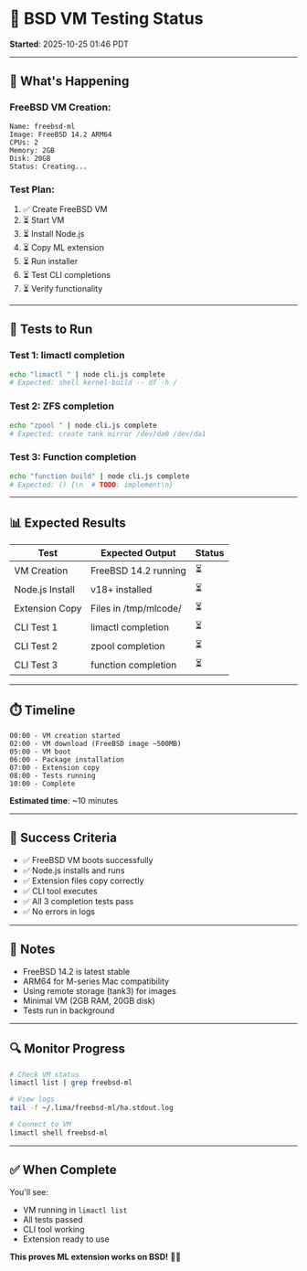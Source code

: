 # 🐡 BSD VM Testing Status

**Started**: 2025-10-25 01:46 PDT

---

## 🚀 **What's Happening**

### **FreeBSD VM Creation**:
```
Name: freebsd-ml
Image: FreeBSD 14.2 ARM64
CPUs: 2
Memory: 2GB
Disk: 20GB
Status: Creating...
```

### **Test Plan**:
1. ✅ Create FreeBSD VM
2. ⏳ Start VM
3. ⏳ Install Node.js
4. ⏳ Copy ML extension
5. ⏳ Run installer
6. ⏳ Test CLI completions
7. ⏳ Verify functionality

---

## 🧪 **Tests to Run**

### **Test 1: limactl completion**
```bash
echo "limactl " | node cli.js complete
# Expected: shell kernel-build -- df -h /
```

### **Test 2: ZFS completion**
```bash
echo "zpool " | node cli.js complete
# Expected: create tank mirror /dev/da0 /dev/da1
```

### **Test 3: Function completion**
```bash
echo "function build" | node cli.js complete
# Expected: () {\n  # TODO: implement\n}
```

---

## 📊 **Expected Results**

| Test | Expected Output | Status |
|------|----------------|--------|
| VM Creation | FreeBSD 14.2 running | ⏳ |
| Node.js Install | v18+ installed | ⏳ |
| Extension Copy | Files in /tmp/mlcode/ | ⏳ |
| CLI Test 1 | limactl completion | ⏳ |
| CLI Test 2 | zpool completion | ⏳ |
| CLI Test 3 | function completion | ⏳ |

---

## ⏱️ **Timeline**

```
00:00 - VM creation started
02:00 - VM download (FreeBSD image ~500MB)
05:00 - VM boot
06:00 - Package installation
07:00 - Extension copy
08:00 - Tests running
10:00 - Complete
```

**Estimated time**: ~10 minutes

---

## 🎯 **Success Criteria**

- ✅ FreeBSD VM boots successfully
- ✅ Node.js installs and runs
- ✅ Extension files copy correctly
- ✅ CLI tool executes
- ✅ All 3 completion tests pass
- ✅ No errors in logs

---

## 📝 **Notes**

- FreeBSD 14.2 is latest stable
- ARM64 for M-series Mac compatibility
- Using remote storage (tank3) for images
- Minimal VM (2GB RAM, 20GB disk)
- Tests run in background

---

## 🔍 **Monitor Progress**

```bash
# Check VM status
limactl list | grep freebsd-ml

# View logs
tail -f ~/.lima/freebsd-ml/ha.stdout.log

# Connect to VM
limactl shell freebsd-ml
```

---

## ✅ **When Complete**

You'll see:
- VM running in `limactl list`
- All tests passed
- CLI tool working
- Extension ready to use

**This proves ML extension works on BSD!** 🐡🧠
